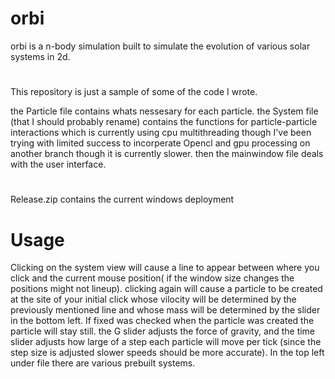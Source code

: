 # orbi

orbi is a n-body simulation built to simulate the evolution of various solar systems in 2d.

#

This repository is just a sample of some of the code I wrote.

the Particle file contains whats nessesary for each particle.
the System file (that I should probably rename) contains the functions for particle-particle interactions which is currently using cpu multithreading though I've been trying with limited success to incorperate Opencl and gpu processing on another branch though it is currently slower.
then the mainwindow file deals with the user interface.

#

Release.zip contains the current windows deployment

# Usage

Clicking on the system view will cause a line to appear between where you click and the current mouse position( if the window size changes the positions might not lineup). clicking again will cause a particle to be created at the site of your initial click whose vilocity will be determined by the previously mentioned line and whose mass will be determined by the slider in the bottom left. If fixed was checked when the particle was created the particle will stay still. the G slider adjusts the force of gravity, and the time slider adjusts how large of a step each particle will move per tick (since the step size is adjusted slower speeds should be more accurate).
In the top left under file there are various prebuilt systems.
